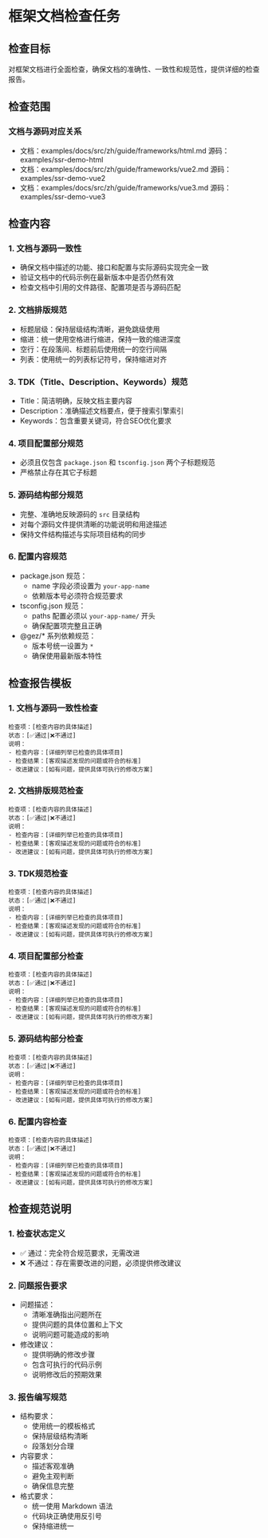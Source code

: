 # 框架文档检查任务

## 检查目标
对框架文档进行全面检查，确保文档的准确性、一致性和规范性，提供详细的检查报告。

## 检查范围

### 文档与源码对应关系
- 文档：examples/docs/src/zh/guide/frameworks/html.md
  源码：examples/ssr-demo-html
- 文档：examples/docs/src/zh/guide/frameworks/vue2.md
  源码：examples/ssr-demo-vue2
- 文档：examples/docs/src/zh/guide/frameworks/vue3.md
  源码：examples/ssr-demo-vue3

## 检查内容

### 1. 文档与源码一致性
- 确保文档中描述的功能、接口和配置与实际源码实现完全一致
- 验证文档中的代码示例在最新版本中是否仍然有效
- 检查文档中引用的文件路径、配置项是否与源码匹配

### 2. 文档排版规范
- 标题层级：保持层级结构清晰，避免跳级使用
- 缩进：统一使用空格进行缩进，保持一致的缩进深度
- 空行：在段落间、标题前后使用统一的空行间隔
- 列表：使用统一的列表标记符号，保持缩进对齐

### 3. TDK（Title、Description、Keywords）规范
- Title：简洁明确，反映文档主要内容
- Description：准确描述文档要点，便于搜索引擎索引
- Keywords：包含重要关键词，符合SEO优化要求

### 4. 项目配置部分规范
- 必须且仅包含 `package.json` 和 `tsconfig.json` 两个子标题规范
- 严格禁止存在其它子标题

### 5. 源码结构部分规范
- 完整、准确地反映源码的 `src` 目录结构
- 对每个源码文件提供清晰的功能说明和用途描述
- 保持文件结构描述与实际项目结构的同步

### 6. 配置内容规范
- package.json 规范：
  - name 字段必须设置为 `your-app-name`
  - 依赖版本号必须符合规范要求
- tsconfig.json 规范：
  - paths 配置必须以 `your-app-name/` 开头
  - 确保配置项完整且正确
- @gez/* 系列依赖规范：
  - 版本号统一设置为 `*`
  - 确保使用最新版本特性

## 检查报告模板

### 1. 文档与源码一致性检查
```
检查项：[检查内容的具体描述]
状态：[✅通过|❌不通过]
说明：
- 检查内容：[详细列举已检查的具体项目]
- 检查结果：[客观描述发现的问题或符合的标准]
- 改进建议：[如有问题，提供具体可执行的修改方案]
```

### 2. 文档排版规范检查
```
检查项：[检查内容的具体描述]
状态：[✅通过|❌不通过]
说明：
- 检查内容：[详细列举已检查的具体项目]
- 检查结果：[客观描述发现的问题或符合的标准]
- 改进建议：[如有问题，提供具体可执行的修改方案]
```

### 3. TDK规范检查
```
检查项：[检查内容的具体描述]
状态：[✅通过|❌不通过]
说明：
- 检查内容：[详细列举已检查的具体项目]
- 检查结果：[客观描述发现的问题或符合的标准]
- 改进建议：[如有问题，提供具体可执行的修改方案]
```

### 4. 项目配置部分检查
```
检查项：[检查内容的具体描述]
状态：[✅通过|❌不通过]
说明：
- 检查内容：[详细列举已检查的具体项目]
- 检查结果：[客观描述发现的问题或符合的标准]
- 改进建议：[如有问题，提供具体可执行的修改方案]
```

### 5. 源码结构部分检查
```
检查项：[检查内容的具体描述]
状态：[✅通过|❌不通过]
说明：
- 检查内容：[详细列举已检查的具体项目]
- 检查结果：[客观描述发现的问题或符合的标准]
- 改进建议：[如有问题，提供具体可执行的修改方案]
```

### 6. 配置内容检查
```
检查项：[检查内容的具体描述]
状态：[✅通过|❌不通过]
说明：
- 检查内容：[详细列举已检查的具体项目]
- 检查结果：[客观描述发现的问题或符合的标准]
- 改进建议：[如有问题，提供具体可执行的修改方案]
```

## 检查规范说明

### 1. 检查状态定义
- ✅ 通过：完全符合规范要求，无需改进
- ❌ 不通过：存在需要改进的问题，必须提供修改建议

### 2. 问题报告要求
- 问题描述：
  - 清晰准确指出问题所在
  - 提供问题的具体位置和上下文
  - 说明问题可能造成的影响
- 修改建议：
  - 提供明确的修改步骤
  - 包含可执行的代码示例
  - 说明修改后的预期效果

### 3. 报告编写规范
- 结构要求：
  - 使用统一的模板格式
  - 保持层级结构清晰
  - 段落划分合理
- 内容要求：
  - 描述客观准确
  - 避免主观判断
  - 确保信息完整
- 格式要求：
  - 统一使用 Markdown 语法
  - 代码块正确使用反引号
  - 保持缩进统一
